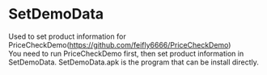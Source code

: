 # SetDemoData
Used to set product information for PriceCheckDemo(https://github.com/feifly6666/PriceCheckDemo)<br>
You need to run PriceCheckDemo first, then set product information in SetDemoData.
SetDemoData.apk is the program that can be install directly.
